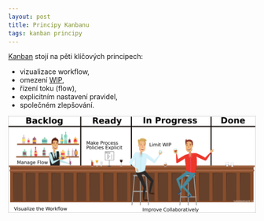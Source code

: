 ```yaml
---
layout: post
title: Principy Kanbanu
tags: kanban principy
---
```


[Kanban](/kanban-jako-nastroj/) stojí na pěti klíčových principech:

- vizualizace workflow,
- omezení [WIP](/wip-vs-kapacita/),
- řízení toku (flow),
- explicitním nastavení pravidel,
- společném zlepšování.

![Kanban Principles Explained](/assets/kanban-principles-explained.png)

